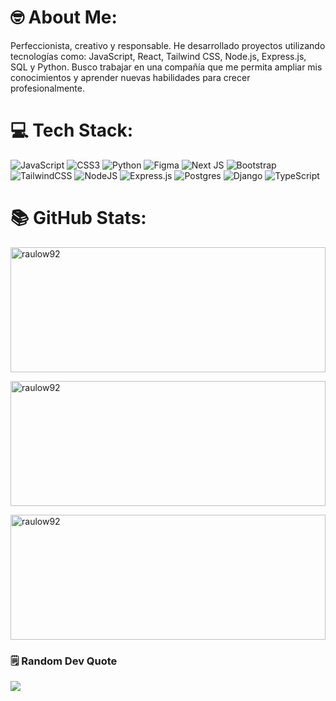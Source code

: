 # 🤓 About Me:
Perfeccionista, creativo y responsable. He desarrollado proyectos utilizando tecnologías como: JavaScript, React, Tailwind CSS, Node.js, Express.js, SQL y Python. Busco trabajar en una compañía que me permita ampliar mis conocimientos y aprender nuevas habilidades para crecer profesionalmente.

# 💻 Tech Stack:
![JavaScript](https://img.shields.io/badge/javascript-%23323330.svg?style=for-the-badge&logo=javascript&logoColor=%23F7DF1E) ![CSS3](https://img.shields.io/badge/css3-%231572B6.svg?style=for-the-badge&logo=css3&logoColor=white) ![Python](https://img.shields.io/badge/python-3670A0?style=for-the-badge&logo=python&logoColor=ffdd54) ![Figma](https://img.shields.io/badge/figma-%23F24E1E.svg?style=for-the-badge&logo=figma&logoColor=white) ![Next JS](https://img.shields.io/badge/Next-black?style=for-the-badge&logo=next.js&logoColor=white) ![Bootstrap](https://img.shields.io/badge/bootstrap-%238511FA.svg?style=for-the-badge&logo=bootstrap&logoColor=white) ![TailwindCSS](https://img.shields.io/badge/tailwindcss-%2338B2AC.svg?style=for-the-badge&logo=tailwind-css&logoColor=white) ![NodeJS](https://img.shields.io/badge/node.js-6DA55F?style=for-the-badge&logo=node.js&logoColor=white) ![Express.js](https://img.shields.io/badge/express.js-%23404d59.svg?style=for-the-badge&logo=express&logoColor=%2361DAFB) ![Postgres](https://img.shields.io/badge/postgres-%23316192.svg?style=for-the-badge&logo=postgresql&logoColor=white) ![Django](https://img.shields.io/badge/django-%23092E20.svg?style=for-the-badge&logo=django&logoColor=white) ![TypeScript](https://img.shields.io/badge/typescript-%23007ACC.svg?style=for-the-badge&logo=typescript&logoColor=white)
# 📚 GitHub Stats:

<p><img height=200 width=100% align="center" src="https://github-readme-streak-stats.herokuapp.com/?user=raulow92&theme=prussian&hide_border=true&card_width=500" alt="raulow92" /></p>
<p><img height=200 width=100% align="center" src="https://github-readme-stats.vercel.app/api/top-langs/?username=raulow92&theme=prussian&hide_border=true&include_all_commits=false&count_private=false&layout=compact&card_width=399" alt="raulow92" /></p>
<p><img height=200 width=100% align="center" src="https://github-readme-stats.vercel.app/api?username=raulow92&theme=prussian&hide_border=true&include_all_commits=false&count_private=false&card_width=500" alt="raulow92" /></p>


### 🗒️ Random Dev Quote
![](https://quotes-github-readme.vercel.app/api?type=vetical)
